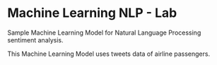 # Machine Learning NLP - Lab
Sample Machine Learning Model for Natural Language Processing sentiment analysis.

This Machine Learning Model uses tweets data of airline passengers.

